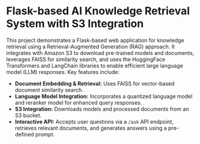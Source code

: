 # **Flask-based AI Knowledge Retrieval System with S3 Integration**
This project demonstrates a Flask-based web application for knowledge retrieval using a Retrieval-Augmented Generation (RAG) approach. It integrates with Amazon S3 to download pre-trained models and documents, leverages FAISS for similarity search, and uses the HuggingFace Transformers and LangChain libraries to enable efficient large language model (LLM) responses. Key features include:

- **Document Embedding & Retrieval:** Uses FAISS for vector-based document similarity search.
- **Language Model Integration:** Incorporates a quantized language model and reranker model for enhanced query responses.
- **S3 Integration:** Downloads models and processed documents from an S3 bucket.
- **Interactive API:** Accepts user questions via a ```/ask``` API endpoint, retrieves relevant documents, and generates answers using a pre-defined prompt.
